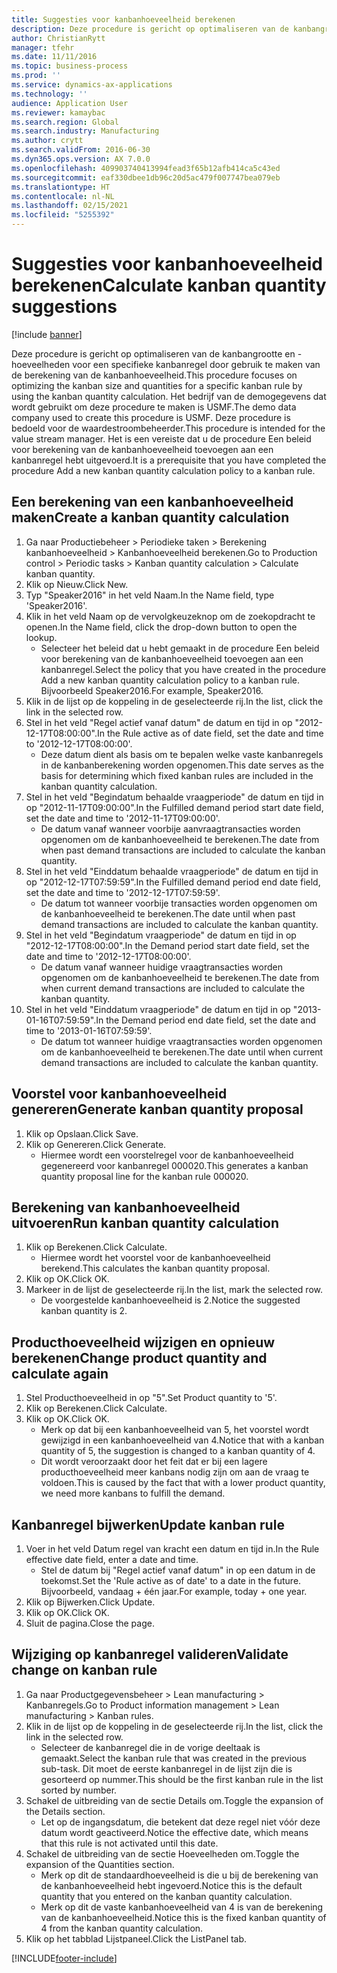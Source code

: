 ```yaml
---
title: Suggesties voor kanbanhoeveelheid berekenen
description: Deze procedure is gericht op optimaliseren van de kanbangrootte en -hoeveelheden voor een specifieke kanbanregel door gebruik te maken van de berekening van de kanbanhoeveelheid.
author: ChristianRytt
manager: tfehr
ms.date: 11/11/2016
ms.topic: business-process
ms.prod: ''
ms.service: dynamics-ax-applications
ms.technology: ''
audience: Application User
ms.reviewer: kamaybac
ms.search.region: Global
ms.search.industry: Manufacturing
ms.author: crytt
ms.search.validFrom: 2016-06-30
ms.dyn365.ops.version: AX 7.0.0
ms.openlocfilehash: 409903740413994fead3f65b12afb414ca5c43ed
ms.sourcegitcommit: eaf330dbee1db96c20d5ac479f007747bea079eb
ms.translationtype: HT
ms.contentlocale: nl-NL
ms.lasthandoff: 02/15/2021
ms.locfileid: "5255392"
---
```

# <a name="calculate-kanban-quantity-suggestions"></a><span data-ttu-id="75454-103">Suggesties voor kanbanhoeveelheid berekenen</span><span class="sxs-lookup"><span data-stu-id="75454-103">Calculate kanban quantity suggestions</span></span>

[!include [banner](../../includes/banner.md)]

<span data-ttu-id="75454-104">Deze procedure is gericht op optimaliseren van de kanbangrootte en -hoeveelheden voor een specifieke kanbanregel door gebruik te maken van de berekening van de kanbanhoeveelheid.</span><span class="sxs-lookup"><span data-stu-id="75454-104">This procedure focuses on optimizing the kanban size and quantities for a specific kanban rule by using the kanban quantity calculation.</span></span> <span data-ttu-id="75454-105">Het bedrijf van de demogegevens dat wordt gebruikt om deze procedure te maken is USMF.</span><span class="sxs-lookup"><span data-stu-id="75454-105">The demo data company used to create this procedure is USMF.</span></span> <span data-ttu-id="75454-106">Deze procedure is bedoeld voor de waardestroombeheerder.</span><span class="sxs-lookup"><span data-stu-id="75454-106">This procedure is intended for the value stream manager.</span></span> <span data-ttu-id="75454-107">Het is een vereiste dat u de procedure Een beleid voor berekening van de kanbanhoeveelheid toevoegen aan een kanbanregel hebt uitgevoerd.</span><span class="sxs-lookup"><span data-stu-id="75454-107">It is a prerequisite that you have completed the procedure Add a new kanban quantity calculation policy to a kanban rule.</span></span>


## <a name="create-a-kanban-quantity-calculation"></a><span data-ttu-id="75454-108">Een berekening van een kanbanhoeveelheid maken</span><span class="sxs-lookup"><span data-stu-id="75454-108">Create a kanban quantity calculation</span></span>
1. <span data-ttu-id="75454-109">Ga naar Productiebeheer > Periodieke taken > Berekening kanbanhoeveelheid > Kanbanhoeveelheid berekenen.</span><span class="sxs-lookup"><span data-stu-id="75454-109">Go to Production control > Periodic tasks > Kanban quantity calculation > Calculate kanban quantity.</span></span>
2. <span data-ttu-id="75454-110">Klik op Nieuw.</span><span class="sxs-lookup"><span data-stu-id="75454-110">Click New.</span></span>
3. <span data-ttu-id="75454-111">Typ "Speaker2016" in het veld Naam.</span><span class="sxs-lookup"><span data-stu-id="75454-111">In the Name field, type 'Speaker2016'.</span></span>
4. <span data-ttu-id="75454-112">Klik in het veld Naam op de vervolgkeuzeknop om de zoekopdracht te openen.</span><span class="sxs-lookup"><span data-stu-id="75454-112">In the Name field, click the drop-down button to open the lookup.</span></span>
    * <span data-ttu-id="75454-113">Selecteer het beleid dat u hebt gemaakt in de procedure Een beleid voor berekening van de kanbanhoeveelheid toevoegen aan een kanbanregel.</span><span class="sxs-lookup"><span data-stu-id="75454-113">Select the policy that you have created in the procedure Add a new kanban quantity calculation policy to a kanban rule.</span></span> <span data-ttu-id="75454-114">Bijvoorbeeld Speaker2016.</span><span class="sxs-lookup"><span data-stu-id="75454-114">For example, Speaker2016.</span></span>  
5. <span data-ttu-id="75454-115">Klik in de lijst op de koppeling in de geselecteerde rij.</span><span class="sxs-lookup"><span data-stu-id="75454-115">In the list, click the link in the selected row.</span></span>
6. <span data-ttu-id="75454-116">Stel in het veld "Regel actief vanaf datum" de datum en tijd in op "2012-12-17T08:00:00".</span><span class="sxs-lookup"><span data-stu-id="75454-116">In the Rule active as of date field, set the date and time to '2012-12-17T08:00:00'.</span></span>
    * <span data-ttu-id="75454-117">Deze datum dient als basis om te bepalen welke vaste kanbanregels in de kanbanberekening worden opgenomen.</span><span class="sxs-lookup"><span data-stu-id="75454-117">This date serves as the basis for determining which fixed kanban rules are included in the kanban quantity calculation.</span></span>  
7. <span data-ttu-id="75454-118">Stel in het veld "Begindatum behaalde vraagperiode" de datum en tijd in op "2012-11-17T09:00:00".</span><span class="sxs-lookup"><span data-stu-id="75454-118">In the Fulfilled demand period start date field, set the date and time to '2012-11-17T09:00:00'.</span></span>
    * <span data-ttu-id="75454-119">De datum vanaf wanneer voorbije aanvraagtransacties worden opgenomen om de kanbanhoeveelheid te berekenen.</span><span class="sxs-lookup"><span data-stu-id="75454-119">The date from when past demand transactions are included to calculate the kanban quantity.</span></span>  
8. <span data-ttu-id="75454-120">Stel in het veld "Einddatum behaalde vraagperiode" de datum en tijd in op "2012-12-17T07:59:59".</span><span class="sxs-lookup"><span data-stu-id="75454-120">In the Fulfilled demand period end date field, set the date and time to '2012-12-17T07:59:59'.</span></span>
    * <span data-ttu-id="75454-121">De datum tot wanneer voorbije transacties worden opgenomen om de kanbanhoeveelheid te berekenen.</span><span class="sxs-lookup"><span data-stu-id="75454-121">The date until when past demand transactions are included to calculate the kanban quantity.</span></span>  
9. <span data-ttu-id="75454-122">Stel in het veld "Begindatum vraagperiode" de datum en tijd in op "2012-12-17T08:00:00".</span><span class="sxs-lookup"><span data-stu-id="75454-122">In the Demand period start date field, set the date and time to '2012-12-17T08:00:00'.</span></span>
    * <span data-ttu-id="75454-123">De datum vanaf wanneer huidige vraagtransacties worden opgenomen om de kanbanhoeveelheid te berekenen.</span><span class="sxs-lookup"><span data-stu-id="75454-123">The date from when current demand transactions are included to calculate the kanban quantity.</span></span>  
10. <span data-ttu-id="75454-124">Stel in het veld "Einddatum vraagperiode" de datum en tijd in op "2013-01-16T07:59:59".</span><span class="sxs-lookup"><span data-stu-id="75454-124">In the Demand period end date field, set the date and time to '2013-01-16T07:59:59'.</span></span>
    * <span data-ttu-id="75454-125">De datum tot wanneer huidige vraagtransacties worden opgenomen om de kanbanhoeveelheid te berekenen.</span><span class="sxs-lookup"><span data-stu-id="75454-125">The date until when current demand transactions are included to calculate the kanban quantity.</span></span>  

## <a name="generate-kanban-quantity-proposal"></a><span data-ttu-id="75454-126">Voorstel voor kanbanhoeveelheid genereren</span><span class="sxs-lookup"><span data-stu-id="75454-126">Generate kanban quantity proposal</span></span>
1. <span data-ttu-id="75454-127">Klik op Opslaan.</span><span class="sxs-lookup"><span data-stu-id="75454-127">Click Save.</span></span>
2. <span data-ttu-id="75454-128">Klik op Genereren.</span><span class="sxs-lookup"><span data-stu-id="75454-128">Click Generate.</span></span>
    * <span data-ttu-id="75454-129">Hiermee wordt een voorstelregel voor de kanbanhoeveelheid gegenereerd voor kanbanregel 000020.</span><span class="sxs-lookup"><span data-stu-id="75454-129">This generates a kanban quantity proposal line for the kanban rule 000020.</span></span>  

## <a name="run-kanban-quantity-calculation"></a><span data-ttu-id="75454-130">Berekening van kanbanhoeveelheid uitvoeren</span><span class="sxs-lookup"><span data-stu-id="75454-130">Run kanban quantity calculation</span></span>
1. <span data-ttu-id="75454-131">Klik op Berekenen.</span><span class="sxs-lookup"><span data-stu-id="75454-131">Click Calculate.</span></span>
    * <span data-ttu-id="75454-132">Hiermee wordt het voorstel voor de kanbanhoeveelheid berekend.</span><span class="sxs-lookup"><span data-stu-id="75454-132">This calculates the kanban quantity proposal.</span></span>  
2. <span data-ttu-id="75454-133">Klik op OK.</span><span class="sxs-lookup"><span data-stu-id="75454-133">Click OK.</span></span>
3. <span data-ttu-id="75454-134">Markeer in de lijst de geselecteerde rij.</span><span class="sxs-lookup"><span data-stu-id="75454-134">In the list, mark the selected row.</span></span>
    * <span data-ttu-id="75454-135">De voorgestelde kanbanhoeveelheid is 2.</span><span class="sxs-lookup"><span data-stu-id="75454-135">Notice the suggested kanban quantity is 2.</span></span>  

## <a name="change-product-quantity-and-calculate-again"></a><span data-ttu-id="75454-136">Producthoeveelheid wijzigen en opnieuw berekenen</span><span class="sxs-lookup"><span data-stu-id="75454-136">Change product quantity and calculate again</span></span>
1. <span data-ttu-id="75454-137">Stel Producthoeveelheid in op "5".</span><span class="sxs-lookup"><span data-stu-id="75454-137">Set Product quantity to '5'.</span></span>
2. <span data-ttu-id="75454-138">Klik op Berekenen.</span><span class="sxs-lookup"><span data-stu-id="75454-138">Click Calculate.</span></span>
3. <span data-ttu-id="75454-139">Klik op OK.</span><span class="sxs-lookup"><span data-stu-id="75454-139">Click OK.</span></span>
    * <span data-ttu-id="75454-140">Merk op dat bij een kanbanhoeveelheid van 5, het voorstel wordt gewijzigd in een kanbanhoeveelheid van 4.</span><span class="sxs-lookup"><span data-stu-id="75454-140">Notice that with a kanban quantity of 5, the suggestion is changed to a kanban quantity of 4.</span></span>  
    * <span data-ttu-id="75454-141">Dit wordt veroorzaakt door het feit dat er bij een lagere producthoeveelheid meer kanbans nodig zijn om aan de vraag te voldoen.</span><span class="sxs-lookup"><span data-stu-id="75454-141">This is caused by the fact that with a lower product quantity, we need more kanbans to fulfill the demand.</span></span>  

## <a name="update-kanban-rule"></a><span data-ttu-id="75454-142">Kanbanregel bijwerken</span><span class="sxs-lookup"><span data-stu-id="75454-142">Update kanban rule</span></span>
1. <span data-ttu-id="75454-143">Voer in het veld Datum regel van kracht een datum en tijd in.</span><span class="sxs-lookup"><span data-stu-id="75454-143">In the Rule effective date field, enter a date and time.</span></span>
    * <span data-ttu-id="75454-144">Stel de datum bij "Regel actief vanaf datum" in op een datum in de toekomst.</span><span class="sxs-lookup"><span data-stu-id="75454-144">Set the 'Rule active as of date' to a date in the future.</span></span> <span data-ttu-id="75454-145">Bijvoorbeeld, vandaag + één jaar.</span><span class="sxs-lookup"><span data-stu-id="75454-145">For example, today + one year.</span></span>  
2. <span data-ttu-id="75454-146">Klik op Bijwerken.</span><span class="sxs-lookup"><span data-stu-id="75454-146">Click Update.</span></span>
3. <span data-ttu-id="75454-147">Klik op OK.</span><span class="sxs-lookup"><span data-stu-id="75454-147">Click OK.</span></span>
4. <span data-ttu-id="75454-148">Sluit de pagina.</span><span class="sxs-lookup"><span data-stu-id="75454-148">Close the page.</span></span>

## <a name="validate-change-on-kanban-rule"></a><span data-ttu-id="75454-149">Wijziging op kanbanregel valideren</span><span class="sxs-lookup"><span data-stu-id="75454-149">Validate change on kanban rule</span></span>
1. <span data-ttu-id="75454-150">Ga naar Productgegevensbeheer > Lean manufacturing > Kanbanregels.</span><span class="sxs-lookup"><span data-stu-id="75454-150">Go to Product information management > Lean manufacturing > Kanban rules.</span></span>
2. <span data-ttu-id="75454-151">Klik in de lijst op de koppeling in de geselecteerde rij.</span><span class="sxs-lookup"><span data-stu-id="75454-151">In the list, click the link in the selected row.</span></span>
    * <span data-ttu-id="75454-152">Selecteer de kanbanregel die in de vorige deeltaak is gemaakt.</span><span class="sxs-lookup"><span data-stu-id="75454-152">Select the kanban rule that was created in the previous sub-task.</span></span> <span data-ttu-id="75454-153">Dit moet de eerste kanbanregel in de lijst zijn die is gesorteerd op nummer.</span><span class="sxs-lookup"><span data-stu-id="75454-153">This should be the first kanban rule in the list sorted by number.</span></span>  
3. <span data-ttu-id="75454-154">Schakel de uitbreiding van de sectie Details om.</span><span class="sxs-lookup"><span data-stu-id="75454-154">Toggle the expansion of the Details section.</span></span>
    * <span data-ttu-id="75454-155">Let op de ingangsdatum, die betekent dat deze regel niet vóór deze datum wordt geactiveerd.</span><span class="sxs-lookup"><span data-stu-id="75454-155">Notice the effective date, which means that this rule is not activated until this date.</span></span>  
4. <span data-ttu-id="75454-156">Schakel de uitbreiding van de sectie Hoeveelheden om.</span><span class="sxs-lookup"><span data-stu-id="75454-156">Toggle the expansion of the Quantities section.</span></span>
    * <span data-ttu-id="75454-157">Merk op dit de standaardhoeveelheid is die u bij de berekening van de kanbanhoeveelheid hebt ingevoerd.</span><span class="sxs-lookup"><span data-stu-id="75454-157">Notice this is the default quantity that you entered on the kanban quantity calculation.</span></span>  
    * <span data-ttu-id="75454-158">Merk op dit de vaste kanbanhoeveelheid van 4 is van de berekening van de kanbanhoeveelheid.</span><span class="sxs-lookup"><span data-stu-id="75454-158">Notice this is the fixed kanban quantity of 4 from the kanban quantity calculation.</span></span>  
5. <span data-ttu-id="75454-159">Klik op het tabblad Lijstpaneel.</span><span class="sxs-lookup"><span data-stu-id="75454-159">Click the ListPanel tab.</span></span>



[!INCLUDE[footer-include](../../../includes/footer-banner.md)]